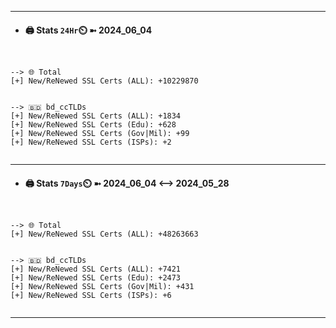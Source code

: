 

---
- #### 🖨️ **Stats** `24Hr`⏲️ ➼ 2024_06_04
```console


--> 🌐 Total
[+] New/ReNewed SSL Certs (ALL): +10229870


--> 🇧🇩 bd_ccTLDs
[+] New/ReNewed SSL Certs (ALL): +1834
[+] New/ReNewed SSL Certs (Edu): +628
[+] New/ReNewed SSL Certs (Gov|Mil): +99
[+] New/ReNewed SSL Certs (ISPs): +2


```

---
- #### 🖨️ **Stats** `7Days`⏲️ ➼ 2024_06_04 <--> 2024_05_28
```console


--> 🌐 Total
[+] New/ReNewed SSL Certs (ALL): +48263663


--> 🇧🇩 bd_ccTLDs
[+] New/ReNewed SSL Certs (ALL): +7421
[+] New/ReNewed SSL Certs (Edu): +2473
[+] New/ReNewed SSL Certs (Gov|Mil): +431
[+] New/ReNewed SSL Certs (ISPs): +6


```

---

